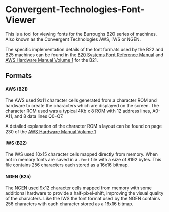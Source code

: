 # Convergent-Technologies-Font-Viewer

This is a tool for viewing fonts for the Burroughs B20 series of machines.
Also known as the Convergent Technologies AWS, IWS or NGEN.

The specific implementation details of the font formats used by the B22 and B25 machines can be
found in the [B20 Systems Font Reference Manual](http://bitsavers.org/pdf/convergent/manuals_b20/1166204_B20_Font_Reference_R3.0_Mar84.pdf)
and [AWS Hardware Manual Volume 1](http://bitsavers.org/pdf/convergent/aws_iws/A-09-00111-01-A_AWS-2x0_HardwareManual_Vol1_Apr1982.pdf) for the B21.

## Formats

#### AWS (B21)
The AWS used 9x11 character cells generated from a character ROM and hardware to create the characters which are displayed
on the screen. The character ROM used was a typical 4Kb x 8 ROM with 12 address lines, A0-A11, and 8 data lines Q0-Q7.

A detailed explanation of the character ROM's layout can be found on page 230 of the [AWS Hardware Manual Volume 1](http://bitsavers.org/pdf/convergent/aws_iws/A-09-00111-01-A_AWS-2x0_HardwareManual_Vol1_Apr1982.pdf)

#### IWS (B22)
The IWS used 10x15 character cells mapped directly from memory. When not in memory fonts are saved in a `.font` file with a size of 8192 bytes.
This file contains 256 characters each stored as a 16x16 bitmap.

#### NGEN (B25)
The NGEN used 9x12 character cells mapped from memory with some additional hardware to provide a half-pixel-shift, improving the visual quality of the characters.
Like the IWS the font format used by the NGEN contains 256 characters with each character stored as a 16x16 bitmap.